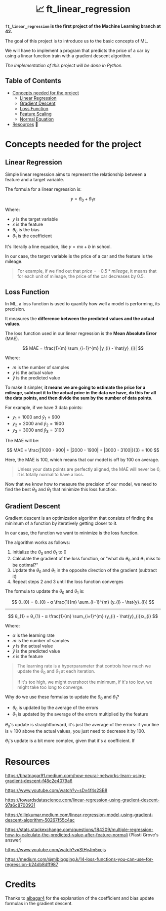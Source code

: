 <h1 align='center'>📈 ft_linear_regression</h1>

**`ft_linear_regression` is the first project of the Machine Learning branch at 42.**

The goal of this project is to introduce us to the basic concepts of ML.

We will have to implement a program that predicts the price of a car by using a linear function train with a gradient descent algorithm.

*The implementation of this project will be done in Python.*

## Table of Contents

- [Concepts needed for the project](#concepts-needed-for-the-project)
	- [Linear Regression](#linear-regression)
	- [Gradient Descent](#gradient-descent)
	- [Loss Function](#loss-function)
	- [Feature Scaling](#feature-scaling)
	- [Normal Equation](#normal-equation)
- [Resources](#resources) 📖

# Concepts needed for the project

## Linear Regression

Simple linear regression aims to represent the relationship between a feature and a target variable.

The formula for a linear regression is:

$$
y = θ_{0} + θ_{1}x
$$

Where:

- $y$ is the target variable
- $x$ is the feature
- $θ_{0}$ is the bias
- $θ_{1}$ is the coefficient

It's literally a line equation, like $y = mx + b$ in school.

In our case, the target variable is the price of a car and the feature is the mileage.

> For example, if we find out that $price = -0.5 * mileage$, it means that for each unit of mileage, the price of the car decreases by 0.5.

## Loss Function

In ML, a loss function is used to quantify how well a model is performing, its precision.

It measures the **difference between the predicted values and the actual values**.

The loss function used in our linear regression is the **Mean Absolute Error** (MAE).

$$
MAE = \frac{1}{m}  \sum_{i=1}^{m} |y_{i} - \hat{y}_{i}|
$$

Where:

- $m$ is the number of samples
- $y$ is the actual value
- $\hat{y}$ is the predicted value

To make it simpler, **it means we are going to estimate the price for a mileage, subtract it to the actual price in the data we have, do this for all the data points, and then divide the sum by the number of data points**.

For example, if we have 3 data points:

- $y_{1} = 1000$ and $\hat{y}_{1} = 900$
- $y_{2} = 2000$ and $\hat{y}_{2} = 1900$
- $y_{3} = 3000$ and $\hat{y}_{3} = 3100$

The MAE will be:

$$
MAE = \frac{|1000 - 900| + |2000 - 1900| + |3000 - 3100|}{3} = 100
$$

Here, the MAE is 100, which means that our model is off by 100 on average.

> Unless your data points are perfectly aligned, the MAE will never be 0, it is totally normal to have a loss.

Now that we know how to measure the precision of our model, we need to find the best $θ_{0}$ and $θ_{1}$ that minimize this loss function.

## Gradient Descent

Gradient descent is an optimization algorithm that consists of finding the minimum of a function by iteratively getting closer to it.

In our case, the function we want to minimize is the loss function.

The algorithm works as follows:

1. Initialize the $θ_{0}$ and $θ_{1}$ to 0
2. Calculate the gradient of the loss function, or "what do $θ_{0}$ and $θ_{1}$ miss to be optimal?"
3. Update the $θ_{0}$ and $θ_{1}$ in the opposite direction of the gradient (subtract it)
4. Repeat steps 2 and 3 until the loss function converges

The formula to update the $θ_{0}$ and $θ_{1}$ is:

$$
θ_{0} = θ_{0} - α \frac{1}{m} \sum_{i=1}^{m} (y_{i} - \hat{y}_{i})
$$

---

$$
θ_{1} = θ_{1} - α \frac{1}{m} \sum_{i=1}^{m} (y_{i} - \hat{y}_{i})x_{i}
$$

Where:

- $α$ is the learning rate
- $m$ is the number of samples
- $y$ is the actual value
- $\hat{y}$ is the predicted value
- $x$ is the feature

> The learning rate is a hyperparameter that controls how much we update the $θ_{0}$ and $θ_{1}$ at each iteration.
>
> If it's too high, we might overshoot the minimum, if it's too low, we might take too long to converge.

Why do we use these formulas to update the $θ_{0}$ and $θ_{1}$?

- $θ_{0}$ is updated by the average of the errors
- $θ_{1}$ is updated by the average of the errors multiplied by the feature

$θ_{0}$'s update is straightforward, it's just the average of the errors: if your line is ≈ 100 above the actual values, you just need to decrease it by 100.

$θ_{1}$'s update is a bit more complex, given that it's a coefficient. If

# Resources

https://bhatnagar91.medium.com/how-neural-networks-learn-using-gradient-descent-f48c2e4079a6

https://www.youtube.com/watch?v=sDv4f4s2SB8

https://towardsdatascience.com/linear-regression-using-gradient-descent-97a6c8700931

https://dilipkumar.medium.com/linear-regression-model-using-gradient-descent-algorithm-50267f55c4ac

https://stats.stackexchange.com/questions/184209/multiple-regression-how-to-calculate-the-predicted-value-after-feature-normali (Plasti Grove's answer)

https://www.youtube.com/watch?v=StHyJm5xcjs

https://medium.com/@mlblogging.k/14-loss-functions-you-can-use-for-regression-b24db8dff987

# Credits

Thanks to [albagar4](https://github.com/albagar4) for the explanation of the coefficient and bias update formulas in the gradient descent.
